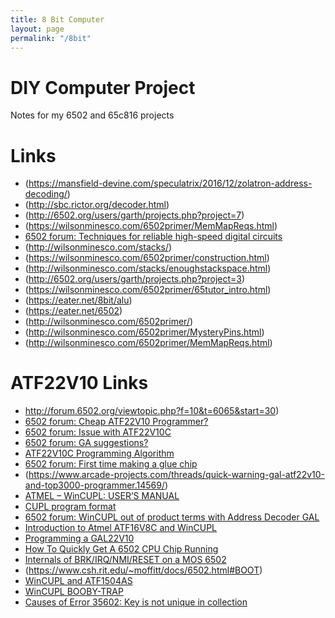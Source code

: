 ```yaml
---
title: 8 Bit Computer
layout: page
permalink: "/8bit"
---
```


# DIY Computer Project

Notes for my 6502 and 65c816 projects

# Links

* (https://mansfield-devine.com/speculatrix/2016/12/zolatron-address-decoding/)
* (http://sbc.rictor.org/decoder.html)
* (http://6502.org/users/garth/projects.php?project=7)
* (https://wilsonminesco.com/6502primer/MemMapReqs.html)
* [6502 forum: Techniques for reliable high-speed digital circuits](http://forum.6502.org/viewtopic.php?f=4&t=2029&p=17664#p17664)
* (http://wilsonminesco.com/stacks/)
* (https://wilsonminesco.com/6502primer/construction.html)
* (http://wilsonminesco.com/stacks/enoughstackspace.html)
* (http://6502.org/users/garth/projects.php?project=3)
* (https://wilsonminesco.com/6502primer/65tutor_intro.html)
* (https://eater.net/8bit/alu)
* (https://eater.net/6502)
* (http://wilsonminesco.com/6502primer/)
* (http://wilsonminesco.com/6502primer/MysteryPins.html)
* (http://wilsonminesco.com/6502primer/MemMapReqs.html)


# ATF22V10 Links
* http://forum.6502.org/viewtopic.php?f=10&t=6065&start=30)
* [6502 forum: Cheap ATF22V10 Programmer?](http://forum.6502.org/viewtopic.php?f=10&t=3518)
* [6502 forum: Issue with ATF22V10C](http://forum.6502.org/viewtopic.php?f=10&t=6065&start=30)
* [6502 forum: GA suggestions?](http://forum.6502.org/viewtopic.php?f=10&t=4176)
* [ATF22V10C Programming Algorithm](https://www.ecstaticlyrics.com/electronics/ATF22V10C/)
* [6502 forum: First time making a glue chip](http://forum.6502.org/viewtopic.php?f=10&t=4931)
* (https://www.arcade-projects.com/threads/quick-warning-gal-atf22v10-and-top3000-programmer.14569/)
* [ATMEL – WinCUPL: USER’S MANUAL](http://ww1.microchip.com/downloads/en/DeviceDoc/doc0737.pdf)
* [CUPL program format](https://class.ece.uw.edu/475/peckol/doc/cupl.html)
* [6502 forum: WinCUPL out of product terms with Address Decoder GAL](http://forum.6502.org/viewtopic.php?f=10&t=3673&start=15)
* [Introduction to Atmel ATF16V8C and WinCUPL](https://ecee.colorado.edu/~mcclurel/WinCUPL_Intro_handouts2.pdf)
* [Programming a GAL22V10](http://www.nreeder.com/eet1131/programmingGAL.htm)
* [How To Quickly Get A 6502 CPU Chip Running](https://lateblt.tripod.com/bit63.txt)
* [Internals of BRK/IRQ/NMI/RESET on a MOS 6502](https://www.pagetable.com/?p=410)
* (https://www.csh.rit.edu/~moffitt/docs/6502.html#BOOT)
* [WinCUPL and ATF1504AS](http://forum.6502.org/viewtopic.php?f=10&t=5044)
* [WinCUPL BOOBY-TRAP](http://forum.6502.org/viewtopic.php?t=1711)
* [Causes of Error 35602: Key is not unique in collection](https://superuser.com/questions/1414610/causes-of-error-35602-key-is-not-unique-in-collection)